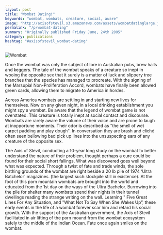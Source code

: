 ```yaml
---
layout: post
title: "Wombat Dating!"
keywords: "wombat, wombats, creature, social, aware"
image: "http://axisofstevil.s3.amazonaws.com/assets/wombatdatinglarge.jpg"
permalink: "/p/wombat-dating"
summary: "Originally published Friday June, 24th 2005"
category: publications
hashtag: "#axisofstevil_wombat-dating"
---
```


[id_1]: http://axisofstevil.s3.amazonaws.com/assets/wombatdatinglarge.jpg "Wombat"
![Wombat][id_1]

Once the wombat was only the subject of lore in Australian pubs, brew halls and keggers. The tale of the wombat speaks of a creature so inept in wooing the opposite sex that it surely is a matter of luck and slippery tree branches that the species has managed to procreate. With the signing of the Marsupial Non-Proliferation Accord, wombats have finally been allowed green cards, allowing them to migrate to America in hordes.

Across America wombats are settling in and starting new lives for themselves. Now on any given night, in a local drinking establishment you might spy a wombat. Be aware that the legend of wombat game is not overstated. This creature is totally inept at social contact and discourse. Wombats are rarely aware the volume of their voice and are prone to laugh at inopportune moments. Their odor is described as "the smell of wet carpet padding and play dough". In conversation they are brash and cliché often seen bellowing bad pick up lines into the unsuspecting ears of any creature of the opposite sex.

The Axis of Stevil, conducting a 10-year long study on the wombat to better understand the nature of their problem, thought perhaps a cure could be found for their social short fallings. What was discovered goes well beyond what was expected. Through a twist of fate and trade winds, the sole birthing grounds of the wombat are right beside a 20 lb pile of 1974 ‘Ultra Batchelor' magazines. (the largest such stockpile still in existence). At the foot of this porn mountain wombats are brought into the world and educated from the 1st day on the ways of the Ultra Bachelor. Burrowing into the pile for shelter many wombats spend their nights in their tunnel dwellings reading the strange writing on the wall. Learning " Five Great Lines For Any Situation, and "What Not To Say When She Wakes Up”, these early events in the life of a wombat forever scar him and retard his social growth. With the support of the Australian government, the Axis of Stevil facilitated in air lifting of the porn mound from the wombat ecosystem safely to the middle of the Indian Ocean. Fate once again smiles on the wombat.
